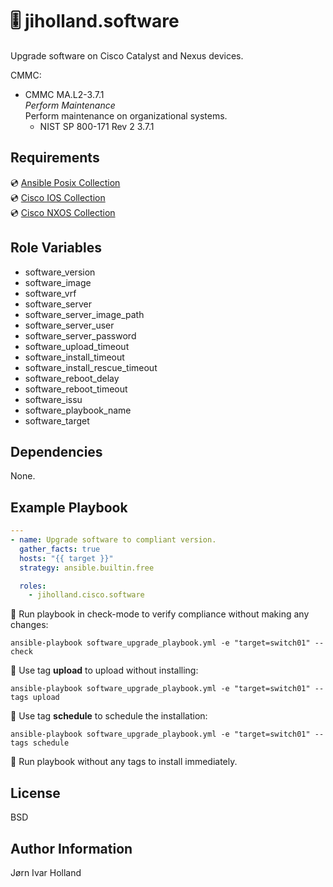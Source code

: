 🎚️ jiholland.software
=====================

Upgrade software on Cisco Catalyst and Nexus devices.<br>

CMMC:
- CMMC MA.L2-3.7.1<br>
  *Perform Maintenance*<br>
  Perform maintenance on organizational systems.
    - NIST SP 800-171 Rev 2 3.7.1

Requirements
------------

💿 [Ansible Posix Collection](https://galaxy.ansible.com/ui/repo/published/ansible/posix)<br>
💿 [Cisco IOS Collection](https://galaxy.ansible.com/ui/repo/published/cisco/ios)<br>
💿 [Cisco NXOS Collection](https://galaxy.ansible.com/ui/repo/published/cisco/nxos)<br>

Role Variables
--------------

- software_version
- software_image
- software_vrf
- software_server
- software_server_image_path
- software_server_user
- software_server_password
- software_upload_timeout
- software_install_timeout
- software_install_rescue_timeout
- software_reboot_delay
- software_reboot_timeout
- software_issu
- software_playbook_name
- software_target

Dependencies
------------

None.

Example Playbook
----------------
```yaml
---
- name: Upgrade software to compliant version.
  gather_facts: true
  hosts: "{{ target }}"
  strategy: ansible.builtin.free

  roles:
    - jiholland.cisco.software
```
🧪 Run playbook in check-mode to verify compliance without making any changes:

    ansible-playbook software_upgrade_playbook.yml -e "target=switch01" --check

🌱 Use tag **upload** to upload without installing:

    ansible-playbook software_upgrade_playbook.yml -e "target=switch01" --tags upload

📅 Use tag **schedule** to schedule the installation:

    ansible-playbook software_upgrade_playbook.yml -e "target=switch01" --tags schedule

💯 Run playbook without any tags to install immediately.


License
-------

BSD

Author Information
------------------

Jørn Ivar Holland
